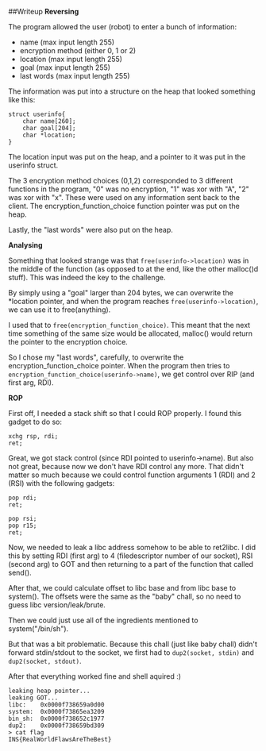 ##Writeup
**Reversing**

The program allowed the user (robot) to enter a bunch of information:
* name (max input length 255)
* encryption method (either 0, 1 or 2)
* location (max input length 255)
* goal (max input length 255)
* last words (max input length 255)

The information was put into a structure on the heap that looked something like this:
```
struct userinfo{
	char name[260];
	char goal[204];
	char *location;
}
```

The location input was put on the heap, and a pointer to it was put in the userinfo struct.

The 3 encryption method choices (0,1,2) corresponded to 3 different functions in the program, "0" was no encryption, "1" was xor with "A", "2" was xor with "x". These were used on any information sent back to the client. The encryption_function_choice function pointer was put on the heap.

Lastly, the "last words" were also put on the heap.

**Analysing**

Something that looked strange was that ```free(userinfo->location)``` was in the middle of the function (as opposed to at the end, like the other malloc()d stuff). This was indeed the key to the challenge.

By simply using a "goal" larger than 204 bytes, we can overwrite the *location pointer, and when the program reaches ```free(userinfo->location)```, we can use it to free(anything).

I used that to ```free(encryption_function_choice)```. This meant that the next time something of the same size would be allocated, malloc() would return the pointer to the encryption choice.

So I chose my "last words", carefully, to overwrite the encryption_function_choice pointer. When the program then tries to ```encryption_function_choice(userinfo->name)```, we get control over RIP (and first arg, RDI).

**ROP**

First off, I needed a stack shift so that I could ROP properly. I found this gadget to do so:
```
xchg rsp, rdi;
ret;
```

Great, we got stack control (since RDI pointed to userinfo->name). But also not great, because now we don't have RDI control any more. That didn't matter so much because we could control function arguments 1 (RDI) and 2 (RSI) with the following gadgets:
```
pop rdi;
ret;
```
```
pop rsi;
pop r15;
ret;
```

Now, we needed to leak a libc address somehow to be able to ret2libc. I did this by setting RDI (first arg) to 4 (filedescriptor number of our socket), RSI (second arg) to GOT and then returning to a part of the function that called send().

After that, we could calculate offset to libc base and from libc base to system(). The offsets were the same as the "baby" chall, so no need to guess libc version/leak/brute.

Then we could just use all of the ingredients mentioned to system("/bin/sh").

But that was a bit problematic. Because this chall (just like baby chall) didn't forward stdin/stdout to the socket, we first had to ```dup2(socket, stdin)``` and ```dup2(socket, stdout)```.

After that everything worked fine and shell aquired :)
```
leaking heap pointer...
leaking GOT...
libc:    0x0000f738659a0d00
system:  0x0000f73865ea3209
bin_sh:  0x0000f738652c1977
dup2:    0x0000f738659bd309
> cat flag
INS{RealWorldFlawsAreTheBest}
```

